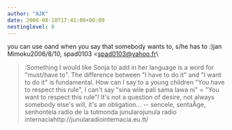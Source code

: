 ```yaml
---
author: "AJK"
date: 2006-08-10T17:41:00+00:00
nestinglevel: 0
---
```

you can use oand when you say that somebody wants to, s/he has to :)jan Mimoku2006/8/10, spad0103 <[spad0103@yahoo.fr](mailto://spad0103@yahoo.fr)\
>:Something I would like Sonja to add in her language is a word for "must/have to". The difference between "I have to do it" and "I want to do it" is fundamental. How can I say to a young children "You have to respect this rule", I can't say "sina wile pali sama lawa ni" = "You want to respect this rule"! It's not a question of desire, not always somebody else's will, it's an obligation... --
 sencele, sentaÅ­ge, senhontela radio de la tutmonda junularojunula radio internaciahttp://junularadiointernacia.eu.tt/